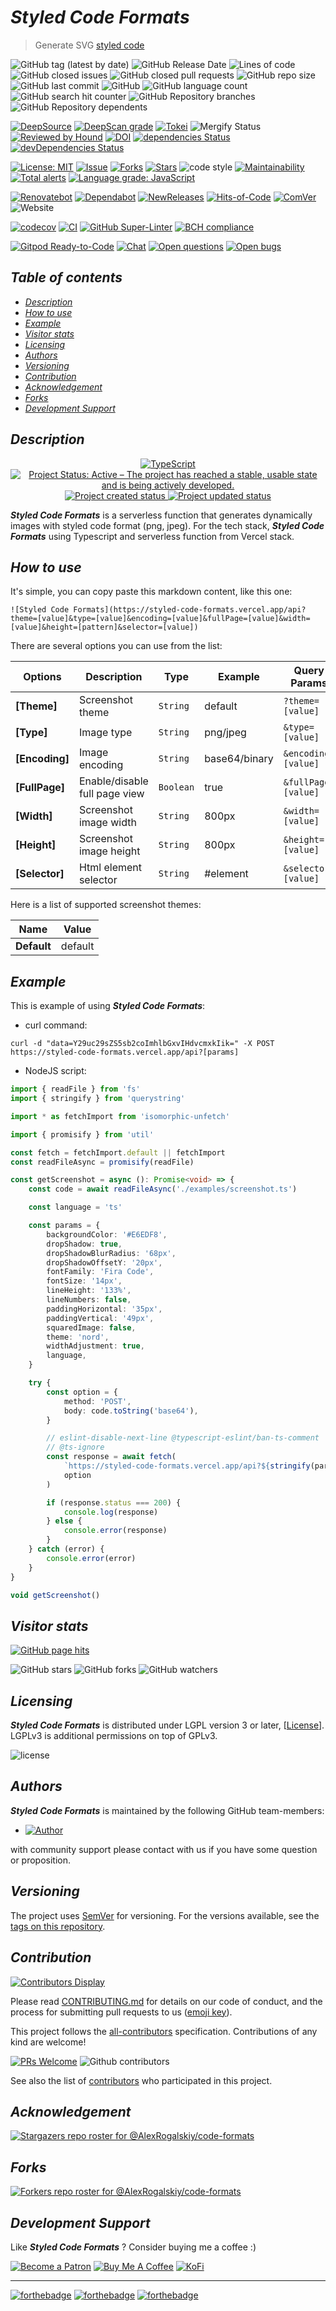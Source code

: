 # *Styled Code Formats*

> Generate SVG [styled code](https://en.wikipedia.org/wiki/Programming_style)

![GitHub tag (latest by date)](https://img.shields.io/github/v/tag/AlexRogalskiy/code-formats)
![GitHub Release Date](https://img.shields.io/github/release-date/AlexRogalskiy/code-formats)
![Lines of code](https://tokei.rs/b1/github/AlexRogalskiy/code-formats?category=lines)
![GitHub closed issues](https://img.shields.io/github/issues-closed/AlexRogalskiy/code-formats)
![GitHub closed pull requests](https://img.shields.io/github/issues-pr-closed/AlexRogalskiy/code-formats)
![GitHub repo size](https://img.shields.io/github/repo-size/AlexRogalskiy/code-formats)
![GitHub last commit](https://img.shields.io/github/last-commit/AlexRogalskiy/code-formats)
![GitHub](https://img.shields.io/github/license/AlexRogalskiy/code-formats)
![GitHub language count](https://img.shields.io/github/languages/count/AlexRogalskiy/code-formats)
![GitHub search hit counter](https://img.shields.io/github/search/AlexRogalskiy/code-formats/goto)
![GitHub Repository branches](https://badgen.net/github/branches/AlexRogalskiy/code-formats)
![GitHub Repository dependents](https://badgen.net/github/dependents-repo/AlexRogalskiy/code-formats)

[![DeepSource](https://deepsource.io/gh/AlexRogalskiy/code-formats.svg/?label=active+issues\&show_trend=true)](https://deepsource.io/gh/AlexRogalskiy/code-formats/?ref=repository-badge)
[![DeepScan grade](https://deepscan.io/api/teams/11946/projects/16612/branches/359964/badge/grade.svg)](https://deepscan.io/dashboard#view=project\&tid=11946\&pid=16612\&bid=359964)
[![Tokei](https://tokei.rs/b1/github/AlexRogalskiy/code-formats?category=lines)](https://github.com/XAMPPRocky/tokei)
![Mergify Status](https://img.shields.io/endpoint.svg?url=https://gh.mergify.io/badges/AlexRogalskiy/code-formats)
[![Reviewed by Hound](https://img.shields.io/badge/Reviewed_by-Hound-8E64B0.svg)](https://houndci.com)
[![DOI](https://zenodo.org/badge/340043450.svg)](https://zenodo.org/badge/latestdoi/340043450)
[![dependencies Status](https://status.david-dm.org/gh/AlexRogalskiy/code-formats.svg)](https://david-dm.org/AlexRogalskiy/code-formats)
[![devDependencies Status](https://status.david-dm.org/gh/AlexRogalskiy/code-formats.svg)](https://david-dm.org/AlexRogalskiy/code-formats?type=dev)

[![License: MIT](https://img.shields.io/badge/License-MIT-yellow.svg)](https://raw.githubusercontent.com/alexrogalskiy/code-formats/master/LICENSE?token=AH44ZFH7IF2KSEDK7LSIW3C7YOFYC)
[![Issue](https://img.shields.io/github/issues/alexrogalskiy/code-formats)](https://img.shields.io/github/issues/alexrogalskiy/code-formats)
[![Forks](https://img.shields.io/github/forks/alexrogalskiy/code-formats)](https://img.shields.io/github/forks/alexrogalskiy/code-formats)
[![Stars](https://img.shields.io/github/stars/alexrogalskiy/code-formats)](https://img.shields.io/github/stars/alexrogalskiy/code-formats)
![code style](https://img.shields.io/badge/code_style-prettier-ff69b4.svg?style=flat-square)
[![Maintainability](https://api.codeclimate.com/v1/badges/42630e4e5baaacfb9bd0/maintainability)](https://codeclimate.com/github/AlexRogalskiy/code-formats/maintainability)
[![Total alerts](https://img.shields.io/lgtm/alerts/g/AlexRogalskiy/code-formats.svg?logo=lgtm\&logoWidth=18)](https://lgtm.com/projects/g/AlexRogalskiy/code-formats/alerts/)
[![Language grade: JavaScript](https://img.shields.io/lgtm/grade/javascript/g/AlexRogalskiy/code-formats.svg?logo=lgtm\&logoWidth=18)](https://lgtm.com/projects/g/AlexRogalskiy/code-formats/context:javascript)

[![Renovatebot](https://badgen.net/badge/renovate/enabled/green?cache=300)](https://renovatebot.com/)
[![Dependabot](https://img.shields.io/badge/dependabot-enabled-1f8ceb.svg?style=flat-square)](https://dependabot.com/)
[![NewReleases](https://newreleases.io/badge.svg)](https://newreleases.io/github/AlexRogalskiy/code-formats)
[![Hits-of-Code](https://hitsofcode.com/github/AlexRogalskiy/code-formats)](https://hitsofcode.com/github/AlexRogalskiy/code-formats/view)
[![ComVer](https://img.shields.io/badge/ComVer-compliant-brightgreen.svg)][tags]
![Website](https://img.shields.io/website?url=https://styled-code-formats.vercel.app/favicon.ico)

[![codecov](https://codecov.io/gh/AlexRogalskiy/code-formats/branch/master/graph/badge.svg?token=JDWQXAW6BU)](https://codecov.io/gh/AlexRogalskiy/code-formats)
[![CI](https://github.com/AlexRogalskiy/code-formats/workflows/CI/badge.svg)](https://github.com/AlexRogalskiy/code-formats/actions/workflows/build.yml)
[![GitHub Super-Linter](https://github.com/AlexRogalskiy/code-formats/workflows/Lint%20Code%20Base/badge.svg)](https://github.com/marketplace/actions/super-linter)
[![BCH compliance](https://bettercodehub.com/edge/badge/AlexRogalskiy/code-formats?branch=master)](https://bettercodehub.com/)

[![Gitpod Ready-to-Code](https://img.shields.io/badge/Gitpod-Ready--to--Code-blue?logo=gitpod)](https://gitpod.io/#https://github.com/AlexRogalskiy/code-formats)
[![Chat](https://img.shields.io/badge/chat-discussions-success.svg)](https://github.com/AlexRogalskiy/code-formats/discussions)
[![Open questions](https://img.shields.io/badge/Open-questions-blue.svg?style=flat-curved)](https://github.com/AlexRogalskiy/code-formats/labels/question)
[![Open bugs](https://img.shields.io/badge/Open-bugs-red.svg?style=flat-curved)](https://github.com/AlexRogalskiy/code-formats/labels/bug)

## *Table of contents*

- [*Description*](#description)
- [*How to use*](#how-to-use)
- [*Example*](#example)
- [*Visitor stats*](#visitor-stats)
- [*Licensing*](#licensing)
- [*Authors*](#authors)
- [*Versioning*](#versioning)
- [*Contribution*](#contribution)
- [*Acknowledgement*](#acknowledgement)
- [*Forks*](#forks)
- [*Development Support*](#development-support)

## *Description*

<p align="center" style="text-align:center;">
    <a href="https://www.typescriptlang.org/">
        <img src="https://img.shields.io/badge/typescript%20-%23007ACC.svg?&logo=typescript&logoColor=white" alt="TypeScript" />
    </a>
    <a href="https://www.repostatus.org/#active">
        <img src="https://img.shields.io/badge/Project%20Status-Active-brightgreen" alt="Project Status: Active – The project has reached a stable, usable state and is being actively developed." />
    </a>
    <a href="https://badges.pufler.dev">
        <img src="https://badges.pufler.dev/created/AlexRogalskiy/code-formats" alt="Project created status" />
    </a>
    <a href="https://badges.pufler.dev">
        <img src="https://badges.pufler.dev/updated/AlexRogalskiy/code-formats" alt="Project updated status" />
    </a>
</p>

***Styled Code Formats*** is a serverless function that generates dynamically images with styled code format (png, jpeg).
For the tech stack, ***Styled Code Formats*** using Typescript and serverless function from Vercel stack.

## *How to use*

It's simple, you can copy paste this markdown content, like this one:

```
![Styled Code Formats](https://styled-code-formats.vercel.app/api?theme=[value]&type=[value]&encoding=[value]&fullPage=[value]&width=[value]&height=[pattern]&selector=[value])
```

There are several options you can use from the list:

|  Options                | Description                            |   Type                     | Example       | Query Params            |
| ----------------------- | -------------------------------------- | -------------------------- | ------------- | ----------------------- |
| **\[Theme]**            | Screenshot theme                       | <code>String</code>        | default       | `?theme=[value]`        |
| **\[Type]**             | Image type                             | <code>String</code>        | png/jpeg      | `&type=[value]`         |
| **\[Encoding]**         | Image encoding                         | <code>String</code>        | base64/binary | `&encoding=[value]`     |
| **\[FullPage]**         | Enable/disable full page view          | <code>Boolean</code>       | true          | `&fullPage=[value]`     |
| **\[Width]**            | Screenshot image width                 | <code>String</code>        | 800px         | `&width=[value]`        |
| **\[Height]**           | Screenshot image height                | <code>String</code>        | 800px         | `&height=[value]`       |
| **\[Selector]**         | Html element selector                  | <code>String</code>        | #element      | `&selector=[value]`     |

Here is a list of supported screenshot themes:

| **Name**                          | **Value**                     |
| --------------------------------- | ----------------------------- |
| **Default**                       | default                       |

## *Example*

This is example of using ***Styled Code Formats***:

- curl command:

```shell script
curl -d "data=Y29uc29sZS5sb2coImhlbGxvIHdvcmxkIik=" -X POST https://styled-code-formats.vercel.app/api?[params]
```

- NodeJS script:

```typescript
import { readFile } from 'fs'
import { stringify } from 'querystring'

import * as fetchImport from 'isomorphic-unfetch'

import { promisify } from 'util'

const fetch = fetchImport.default || fetchImport
const readFileAsync = promisify(readFile)

const getScreenshot = async (): Promise<void> => {
    const code = await readFileAsync('./examples/screenshot.ts')

    const language = 'ts'

    const params = {
        backgroundColor: '#E6EDF8',
        dropShadow: true,
        dropShadowBlurRadius: '68px',
        dropShadowOffsetY: '20px',
        fontFamily: 'Fira Code',
        fontSize: '14px',
        lineHeight: '133%',
        lineNumbers: false,
        paddingHorizontal: '35px',
        paddingVertical: '49px',
        squaredImage: false,
        theme: 'nord',
        widthAdjustment: true,
        language,
    }

    try {
        const option = {
            method: 'POST',
            body: code.toString('base64'),
        }

        // eslint-disable-next-line @typescript-eslint/ban-ts-comment
        // @ts-ignore
        const response = await fetch(
            `https://styled-code-formats.vercel.app/api?${stringify(params)}`,
            option
        )

        if (response.status === 200) {
            console.log(response)
        } else {
            console.error(response)
        }
    } catch (error) {
        console.error(error)
    }
}

void getScreenshot()
```

## *Visitor stats*

[![GitHub page hits](https://hits.seeyoufarm.com/api/count/incr/badge.svg?url=https%3A%2F%2Fgithub.com%2FAlexRogalskiy%2Fcode-formats\&count_bg=%2379C83D\&title_bg=%23555555\&icon=\&icon_color=%23E7E7E7\&title=hits\&edge_flat=true)](https://hits.seeyoufarm.com)

![GitHub stars](https://img.shields.io/github/stars/AlexRogalskiy/code-formats?style=social)
![GitHub forks](https://img.shields.io/github/forks/AlexRogalskiy/code-formats?style=social)
![GitHub watchers](https://img.shields.io/github/watchers/AlexRogalskiy/code-formats?style=social)

## *Licensing*

***Styled Code Formats*** is distributed under LGPL version 3 or later, \[[License](https://github.com/AlexRogalskiy/code-formats/blob/master/LICENSE)].
LGPLv3 is additional permissions on top of GPLv3.

![license](https://user-images.githubusercontent.com/19885116/48661948-6cf97e80-ea7a-11e8-97e7-b45332a13e49.png)

## *Authors*

***Styled Code Formats*** is maintained by the following GitHub team-members:

- [![Author](https://img.shields.io/badge/author-AlexRogalskiy-FB8F0A)](https://github.com/AlexRogalskiy)

with community support please contact with us if you have some question or proposition.

## *Versioning*

The project uses [SemVer](http://semver.org/) for versioning. For the versions available, see the [tags on this repository][tags].

## *Contribution*

[![Contributors Display](https://badges.pufler.dev/contributors/AlexRogalskiy/code-formats?size=50\&padding=5\&bots=true)](https://badges.pufler.dev)

Please read
[CONTRIBUTING.md](https://github.com/AlexRogalskiy/code-formats/blob/master/.github/CONTRIBUTING.md)
for details on our code of conduct, and the process for submitting pull requests to us ([emoji key](https://allcontributors.org/docs/en/emoji-key)).

This project follows the [all-contributors](https://github.com/all-contributors/all-contributors) specification. Contributions of any kind are welcome!

[![PRs Welcome](https://img.shields.io/badge/PRs-welcome-brightgreen.svg?style=flat-square)](http://makeapullrequest.com)
![Github contributors](https://img.shields.io/github/all-contributors/AlexRogalskiy/code-formats)

See also the list of [contributors][contributors] who participated in this project.

## *Acknowledgement*

[![Stargazers repo roster for @AlexRogalskiy/code-formats](https://reporoster.com/stars/AlexRogalskiy/code-formats)][stars]

## *Forks*

[![Forkers repo roster for @AlexRogalskiy/code-formats](https://reporoster.com/forks/AlexRogalskiy/code-formats)][forkers]

## *Development Support*

Like ***Styled Code Formats*** ? Consider buying me a coffee :)

[![Become a Patron](https://img.shields.io/badge/Become_Patron-Support_me_on_Patreon-blue.svg?style=flat-square\&logo=patreon\&color=e64413)](https://www.patreon.com/alexrogalskiy)
[![Buy Me A Coffee](https://img.shields.io/badge/Donate-Buy%20me%20a%20coffee-yellow.svg?logo=buy%20me%20a%20coffee)](https://www.buymeacoffee.com/AlexRogalskiy)
[![KoFi](https://img.shields.io/badge/Donate-Buy%20me%20a%20coffee-yellow.svg?logo=ko-fi)](https://ko-fi.com/alexrogalskiy)

***

[![forthebadge](https://img.shields.io/badge/made%20with-%20typescript-C1282D.svg?logo=typescript\&style=for-the-badge)](https://www.typescriptlang.org/)
[![forthebadge](https://img.shields.io/badge/powered%20by-%20vercel-7116FB.svg?logo=vercel\&style=for-the-badge)](https://vercel.com/)
[![forthebadge](https://img.shields.io/badge/build%20with-%20%E2%9D%A4-B6FF9B.svg?logo=heart\&style=for-the-badge)](https://forthebadge.com/)

[repo]: https://github.com/AlexRogalskiy/code-formats

[tags]: https://github.com/AlexRogalskiy/code-formats/tags

[issues]: https://github.com/AlexRogalskiy/code-formats/issues

[pulls]: https://github.com/AlexRogalskiy/code-formats/pulls

[wiki]: https://github.com/AlexRogalskiy/code-formats/wiki

[stars]: https://github.com/AlexRogalskiy/code-formats/stargazers

[forkers]: https://github.com/AlexRogalskiy/code-formats/network/members

[contributors]: https://github.com/AlexRogalskiy/code-formats/graphs/contributors
